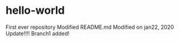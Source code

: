 # hello-world
First ever repository
Modified README.md
Modified on jan22, 2020
Update!!!!
Branch1 added!
